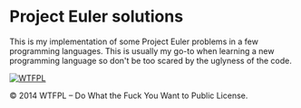 # Project Euler solutions

This is my implementation of some Project Euler problems in a few programming languages.
This is usually my go-to when learning a new programming language so don't be too scared by the uglyness of the code.


[![WTFPL][2]][1]

© 2014 WTFPL – Do What the Fuck You Want to Public License.

  [1]: http://www.wtfpl.net/
  [2]: http://www.wtfpl.net/wp-content/uploads/2012/12/wtfpl-badge-1.png
